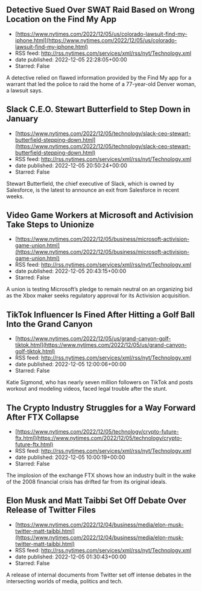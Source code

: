 ## Detective Sued Over SWAT Raid Based on Wrong Location on the Find My App
 - [https://www.nytimes.com/2022/12/05/us/colorado-lawsuit-find-my-iphone.html](https://www.nytimes.com/2022/12/05/us/colorado-lawsuit-find-my-iphone.html)
 - RSS feed: http://rss.nytimes.com/services/xml/rss/nyt/Technology.xml
 - date published: 2022-12-05 22:28:05+00:00
 - Starred: False

A detective relied on flawed information provided by the Find My app for a warrant that led the police to raid the home of a 77-year-old Denver woman, a lawsuit says.

## Slack C.E.O. Stewart Butterfield to Step Down in January
 - [https://www.nytimes.com/2022/12/05/technology/slack-ceo-stewart-butterfield-stepping-down.html](https://www.nytimes.com/2022/12/05/technology/slack-ceo-stewart-butterfield-stepping-down.html)
 - RSS feed: http://rss.nytimes.com/services/xml/rss/nyt/Technology.xml
 - date published: 2022-12-05 20:50:24+00:00
 - Starred: False

Stewart Butterfield, the chief executive of Slack, which is owned by Salesforce, is the latest to announce an exit from Salesforce in recent weeks.

## Video Game Workers at Microsoft and Activision Take Steps to Unionize
 - [https://www.nytimes.com/2022/12/05/business/microsoft-activision-game-union.html](https://www.nytimes.com/2022/12/05/business/microsoft-activision-game-union.html)
 - RSS feed: http://rss.nytimes.com/services/xml/rss/nyt/Technology.xml
 - date published: 2022-12-05 20:43:15+00:00
 - Starred: False

A union is testing Microsoft’s pledge to remain neutral on an organizing bid as the Xbox maker seeks regulatory approval for its Activision acquisition.

## TikTok Influencer Is Fined After Hitting a Golf Ball Into the Grand Canyon
 - [https://www.nytimes.com/2022/12/05/us/grand-canyon-golf-tiktok.html](https://www.nytimes.com/2022/12/05/us/grand-canyon-golf-tiktok.html)
 - RSS feed: http://rss.nytimes.com/services/xml/rss/nyt/Technology.xml
 - date published: 2022-12-05 12:00:06+00:00
 - Starred: False

Katie Sigmond, who has nearly seven million followers on TikTok and posts workout and modeling videos, faced legal trouble after the stunt.

## The Crypto Industry Struggles for a Way Forward After FTX Collapse
 - [https://www.nytimes.com/2022/12/05/technology/crypto-future-ftx.html](https://www.nytimes.com/2022/12/05/technology/crypto-future-ftx.html)
 - RSS feed: http://rss.nytimes.com/services/xml/rss/nyt/Technology.xml
 - date published: 2022-12-05 10:00:19+00:00
 - Starred: False

The implosion of the exchange FTX shows how an industry built in the wake of the 2008 financial crisis has drifted far from its original ideals.

## Elon Musk and Matt Taibbi Set Off Debate Over Release of Twitter Files
 - [https://www.nytimes.com/2022/12/04/business/media/elon-musk-twitter-matt-taibbi.html](https://www.nytimes.com/2022/12/04/business/media/elon-musk-twitter-matt-taibbi.html)
 - RSS feed: http://rss.nytimes.com/services/xml/rss/nyt/Technology.xml
 - date published: 2022-12-05 01:30:43+00:00
 - Starred: False

A release of internal documents from Twitter set off intense debates in the intersecting worlds of media, politics and tech.
